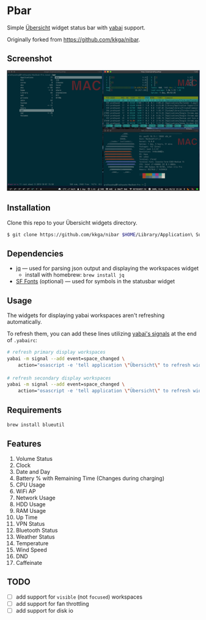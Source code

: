 # Pbar

Simple [Übersicht](https://github.com/felixhageloh/uebersicht) widget status bar with [yabai](https://github.com/koekeishiya/yabai) support.

Originally forked from https://github.com/kkga/nibar. 
## Screenshot

![img](./setup.png)

## Installation

Clone this repo to your Übersicht widgets directory.

```bash
$ git clone https://github.com/kkga/nibar $HOME/Library/Application\ Support/Übersicht/widgets/nibar
```

## Dependencies

- [jq](https://github.com/stedolan/jq) — used for parsing json output and displaying the workspaces widget
    - install with homebrew: `brew install jq`
- [SF Fonts](https://developer.apple.com/fonts/) (optional) — used for symbols in the statusbar widget

## Usage

The widgets for displaying yabai workspaces aren't refreshing automatically.

To refresh them, you can add these lines utilizing [yabai's signals](https://github.com/koekeishiya/yabai/wiki/Commands#automation-with-rules-and-signals) at the end of `.yabairc`:

```sh
# refresh primary display workspaces
yabai -m signal --add event=space_changed \
    action="osascript -e 'tell application \"Übersicht\" to refresh widget id \"nibar-spaces-primary-jsx\"'"

# refresh secondary display workspaces
yabai -m signal --add event=space_changed \
    action="osascript -e 'tell application \"Übersicht\" to refresh widget id \"nibar-spaces-secondary-jsx\"'"
```

## Requirements
```bash
brew install blueutil
```

## Features
1. Volume Status
2. Clock
3. Date and Day
4. Battery % with Remaining Time (Changes during charging)
5. CPU Usage
6. WiFi AP
7. Network Usage
8. HDD Usage
9. RAM Usage
10. Up Time
11. VPN Status
12. Bluetooth Status
13. Weather Status
14. Temperature
15. Wind Speed
16. DND
17. Caffeinate


## TODO

- [ ] add support for `visible` (not `focused`) workspaces
- [ ] add support for fan throttling
- [ ] add support for disk io
